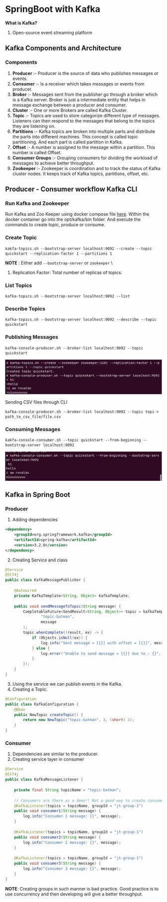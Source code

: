 # SpringBoot with Kafka
**What is Kafka?**
1. Open-source event streaming platform

## Kafka Components and Architecture
### Components
1. **Producer** :- Producer is the source of data who publishes messages or events.
2. **Consumer** :- Is a receiver which takes messages or events from producer.
3. **Broker** :- Messages sent from the publisher go through a broker which is a Kafka server. Broker is just a intermediate entity
that helps in message exchange between a producer and consumer.
4. **Cluster** :- One or more Brokers are called Kafka Cluster.
5. **Topic** :- Topics are used to store categorize different type of messages. Listeners can then respond to the messages that belong 
to the topics they are listening on.
6. **Partitions** :- Kafka topics are broken into multiple parts and distribute the parts into different machines. This concept is called
topic partitioning. And each part is called partition in Kafka.
7. **Offset** :- A number is assigned to the message within a partition. This number is called Offset.
8. **Consumer Groups** :- Grouping consumers for dividing the workload of messages to achieve better throughput.
9. **Zookeeper** :- Zookeeper is coordination and to track the status of Kafka cluster nodes. It keeps track of Kafka topics, partitions, offset, etc.

## Producer - Consumer workflow Kafka CLI
### Run Kafka and Zookeeper
Run Kafka and Zoo Keeper using docker compose file [here](docker-compose.yml). Within the docker container go into the opt/kafka<verison>/bin folder. 
And execute the commands to create topic, produce or consume.

### Create Topic
```shell
kakfa-topics.sh --bootstrap-server localhost:9092 --create --topic quickstart --replication-factor 1 --partitions 1 
```
**NOTE** : Either add `--bootstrap-server` or `zookeeper` \
1. Replication Factor: Total number of replicas of topics.  

### List Topics
```shell
kafka-topics.sh --bootstrap-server localhost:9092 --list
```

### Describe Topics
```shell
kafka-topics.sh --bootstrap-server localhost:9092 --describe --topic quickstart
```

### Publishing Messages
```shell
kafka-console-producer.sh --broker-list localhost:9092 --topic quickstart
```
![create-topics-and-publish](./assets/kafka-create-topic.png)

Sending CSV files through CLI
```shell
kafka-console-producer.sh --broker-list localhost:9092 --topic topi < path_to_csv_file/file.csv 
```

### Consuming Messages
```shell
kakfa-console-consumer.sh --topic quickstart --from-beginning --bootstrap-server localhost:9092
```
![consume-topics](/assets/kafka-consume.png)

## Kafka in Spring Boot
### Producer
1. Adding dependencies
```xml
<dependency>
    <groupId>org.springframework.kafka</groupId>
    <artifactId>spring-kafka</artifactId>
    <version>3.2.0</version>
</dependency>
```
2. Creating Service and class
```java
@Service
@Slf4j
public class KafkaMessagePublisher {

    @Autowired
    private KafkaTemplate<String, Object> kafkaTemplate;

    public void sendMessageToTopic(String message) {
        CompletableFuture<SendResult<String, Object>> topic = kafkaTemplate.send(
                "topic-batman",
                message
        );
        topic.whenComplete((result, ex) -> {
            if (Objects.isNull(ex)) {
                log.info("Sent message = [{}] with offset = [{}]", message, result.getRecordMetadata().offset());
            } else {
                log.error("Unable to send message = [{}] due to : {}", message, ex.getMessage());
            }
        });
    }
}
```
3. Using the service we can publish events in the Kafka.
4. Creating a Topic.
```java
@Configuration
public class KafkaConfiguration {
    @Bean
    public NewTopic createTopic() {
        return new NewTopic("topic-batman", 3, (short) 1);
    }
}
```

### Consumer
1. Dependencies are similar to the producer.
2. Creating service layer in consumer
```java
@Service
@Slf4j
public class KafkaMessageListener {

    private final String topicName = "topic-batman";

    // Consumers are there as a demo!! Not a good way to create consumers like these
    @KafkaListener(topics = topicName, groupId = "jt-group-1")
    public void consumer1(String message) {
        log.info("Consumer 1 message: {}", message);
    }

    @KafkaListener(topics = topicName, groupId = "jt-group-1")
    public void consumer2(String message) {
        log.info("Consumer 2 message: {}", message);
    }

    @KafkaListener(topics = topicName, groupId = "jt-group-1")
    public void consumer3(String message) {
        log.info("Consumer 3 message: {}", message);
    }
}
```
**NOTE**: Creating groups in such manner is bad practice. Good practice is to use concurrency and then developing will give a better throughput.